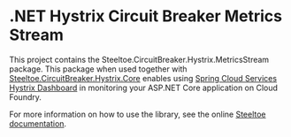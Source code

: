 # .NET Hystrix Circuit Breaker Metrics Stream
This project contains the Steeltoe.CircuitBreaker.Hystrix.MetricsStream package. This package when used together with [Steeltoe.CircuitBreaker.Hystrix.Core](https://github.com/SteeltoeOSS/CircuitBreaker/tree/master/src/Steeltoe.CircuitBreaker.Hystrix.Core) enables using [Spring Cloud Services Hystrix Dashboard](https://docs.pivotal.io/spring-cloud-services/1-3/common/circuit-breaker/) in monitoring your ASP.NET Core application on Cloud Foundry.

For more information on how to use the library, see the online [Steeltoe documentation](https://steeltoe.io/).
